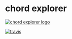 # chord explorer

[![chord explorer logo](https://cdn.jsdelivr.net/gh/catdad-experiments/catdad-experiments-org@c17b82/chord-explorer/logo.jpg)](https://github.com/catdad/chord-explorer/)

[![travis][travis.svg]][travis.link]

[travis.svg]: https://travis-ci.org/catdad/chord-explorer.svg?branch=master
[travis.link]: https://travis-ci.org/catdad/chord-explorer
